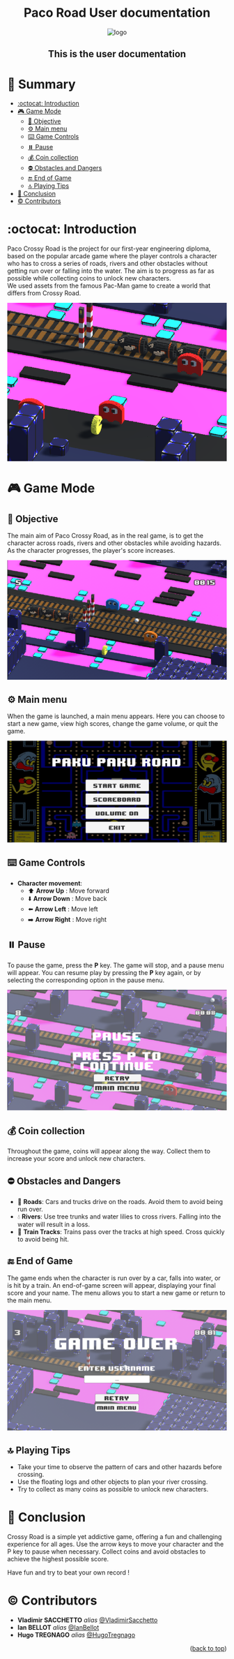 <a name="readme-top"></a>

<div align="center" >
<h1 align="center">Paco Road User documentation</h1>
 <img
      src="https://www.classicgaming.cc/classics/pac-man/images/icons/pac-man-512x512.png"
      alt="logo"
      width="100"
      height="100"
    />

<h2>This is the user documentation</h2>
</div>

# :notebook_with_decorative_cover: Summary

- [:octocat: Introduction](#octocat-introduction)
- [:video_game: Game Mode](#video_game-game-mode)
  - [:diamond_shape_with_a_dot_inside: Objective](#diamond_shape_with_a_dot_inside-objective)
  - [:gear: Main menu](#gear-main-menu)
  - [:keyboard: Game Controls](#keyboard-game-controls)
  - [:pause_button: Pause](#pause_button-pause)
  - [:moneybag: Coin collection](#moneybag-coin-collection)
  - [:no_entry: Obstacles and Dangers](#no_entry-obstacles-and-dangers)
  - [:end: End of Game](#end-end-of-game)
  - [:top: Playing Tips](#top-playing-tips)
- [:wave: Conclusion](#wave-conclusion)
- [:copyright: Contributors](#copyright-contributors)

# :octocat: Introduction

Paco Crossy Road is the project for our first-year engineering diploma, based on the popular arcade game where the player controls a character who has to cross a series of roads, rivers and other obstacles without getting run over or falling into the water. The aim is to progress as far as possible while collecting coins to unlock new characters.<br>
We used assets from the famous Pac-Man game to create a world that differs from Crossy Road.

![Paco](../Images/Paco_Crossy.png)

# :video_game: Game Mode

## :diamond_shape_with_a_dot_inside: Objective

The main aim of Paco Crossy Road, as in the real game, is to get the character across roads, rivers and other obstacles while avoiding hazards. As the character progresses, the player's score increases.

![Objectif](../Images/Objectif.png)

## :gear: Main menu

When the game is launched, a main menu appears. Here you can choose to start a new game, view high scores, change the game volume, or quit the game.

![Menu](../Images/Menu_principal.png)

## :keyboard: Game Controls

- **Character movement**:
  - :arrow_up: **Arrow Up** : Move forward
  - :arrow_down: **Arrow Down** : Move back
  - :arrow_left: **Arrow Left** : Move left
  - :arrow_right: **Arrow Right** : Move right

<!-- ## :parking: Pause -->

## :pause_button: Pause

To pause the game, press the **P** key. The game will stop, and a pause menu will appear. You can resume play by pressing the **P** key again, or by selecting the corresponding option in the pause menu.

![Pause](../Images/Pause.png)

## :moneybag: Coin collection

Throughout the game, coins will appear along the way. Collect them to increase your score and unlock new characters.

## :no_entry: Obstacles and Dangers

- :car: **Roads**: Cars and trucks drive on the roads. Avoid them to avoid being run over.
- :droplet: **Rivers**: Use tree trunks and water lilies to cross rivers. Falling into the water will result in a loss.
- :bullettrain_side: **Train Tracks**: Trains pass over the tracks at high speed. Cross quickly to avoid being hit.

## :end: End of Game

The game ends when the character is run over by a car, falls into water, or is hit by a train. An end-of-game screen will appear, displaying your final score and your name. The menu allows you to start a new game or return to the main menu.

![End](../Images/Fin_de_partie.png)

## :top: Playing Tips

- Take your time to observe the pattern of cars and other hazards before crossing.
- Use the floating logs and other objects to plan your river crossing.
- Try to collect as many coins as possible to unlock new characters.

# :wave: Conclusion

Crossy Road is a simple yet addictive game, offering a fun and challenging experience for all ages. Use the arrow keys to move your character and the P key to pause when necessary. Collect coins and avoid obstacles to achieve the highest possible score.

Have fun and try to beat your own record !

# :copyright: Contributors

- **Vladimir SACCHETTO** _alias_ [@VladimirSacchetto](https://github.com/Vladimir9595)
- **Ian BELLOT** _alias_ [@IanBellot](https://github.com/ShortLegsFox)
- **Hugo TREGNAGO** _alias_ [@HugoTregnago](https://github.com/htregnagoCNAM)

<p align="right">(<a href="#readme-top">back to top</a>)</p>
